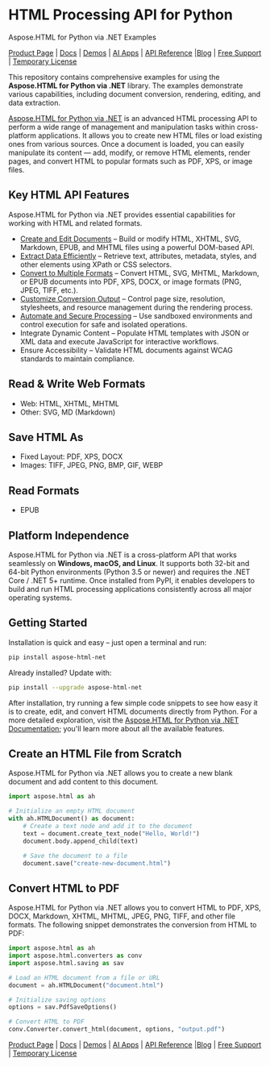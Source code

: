 # HTML Processing API for Python
Aspose.HTML for Python via .NET Examples

[Product Page](https://products.aspose.com/html/python-net/) | [Docs](https://docs.aspose.com/html/python-net/) | [Demos](https://products.aspose.app/html/applications) | [AI Apps](https://products.aspose.ai/html/) | [API Reference](https://reference.aspose.com/html/python-net/) |[Blog](https://blog.aspose.com/categories/aspose.html-product-family/) | [Free Support](https://forum.aspose.com/c/html/29) | [Temporary License](https://purchase.aspose.com/temporary-license/)

This repository contains comprehensive examples for using the **Aspose.HTML for Python via .NET** library. The examples demonstrate various capabilities, including document conversion, rendering, editing, and data extraction.

[Aspose.HTML for Python via .NET](https://products.aspose.com/html/python-net/) is an advanced HTML processing API to perform a wide range of management and manipulation tasks within cross-platform applications.  It allows you to create new HTML files or load existing ones from various sources. Once a document is loaded, you can easily manipulate its content — add, modify, or remove HTML elements, render pages, and convert HTML to popular formats such as PDF, XPS, or image files.

## Key HTML API Features

Aspose.HTML for Python via .NET provides essential capabilities for working with HTML and related formats.

- [Create and Edit Documents](https://docs.aspose.com/html/python-net/working-with-documents/) – Build or modify HTML, XHTML, SVG, Markdown, EPUB, and MHTML files using a powerful DOM-based API.
- [Extract Data Efficiently](https://docs.aspose.com/html/python-net/data-extraction/) – Retrieve text, attributes, metadata, styles, and other elements using XPath or CSS selectors.
- [Convert to Multiple Formats](https://docs.aspose.com/html/python-net/converting-between-formats/) – Convert  HTML, SVG, MHTML, Markdown, or EPUB documents into PDF, XPS, DOCX, or image formats (PNG, JPEG, TIFF, etc.).
- [Customize Conversion Output](https://docs.aspose.com/html/python-net/fine-tuning-converters/) – Control page size, resolution, stylesheets, and resource management during the rendering process.
- [Automate and Secure Processing](https://docs.aspose.com/html/python-net/sandboxing/) – Use sandboxed environments and control execution for safe and isolated operations.
- Integrate Dynamic Content – Populate HTML templates with JSON or XML data and execute JavaScript for interactive workflows.
- Ensure Accessibility – Validate HTML documents against WCAG standards to maintain compliance.

## Read & Write Web Formats

- Web: HTML, XHTML, MHTML
- Other: SVG, MD (Markdown)

## Save HTML As

- Fixed Layout: PDF, XPS, DOCX
- Images: TIFF, JPEG, PNG, BMP, GIF, WEBP

## Read Formats

- EPUB

## Platform Independence

Aspose.HTML for Python via .NET is a cross-platform API that works seamlessly on **Windows, macOS, and Linux**. It supports both 32-bit and 64-bit Python environments (Python 3.5 or newer) and requires the .NET Core / .NET 5+ runtime. Once installed from PyPI, it enables developers to build and run HTML processing applications consistently across all major operating systems.

## Getting Started

Installation is quick and easy – just open a terminal and run:

```bash
pip install aspose-html-net
```
Already installed? Update with:

```bash
pip install --upgrade aspose-html-net
```
After installation, try running a few simple code snippets to see how easy it is to create, edit, and convert HTML documents directly from Python. For a more detailed exploration, visit the [Aspose.HTML for Python via .NET Documentation](https://docs.aspose.com/html/python-net/); you'll learn more about all the available features.

## Create an HTML File from Scratch

Aspose.HTML for Python via .NET allows you to create a new blank document and add content to this document.

```py
import aspose.html as ah

# Initialize an empty HTML document
with ah.HTMLDocument() as document:
    # Create a text node and add it to the document
    text = document.create_text_node("Hello, World!")
    document.body.append_child(text)

    # Save the document to a file
    document.save("create-new-document.html")
```

## Convert HTML to PDF

Aspose.HTML for Python via .NET allows you to convert HTML to PDF, XPS, DOCX, Markdown, XHTML, MHTML, JPEG, PNG, TIFF, and other file formats. The following snippet demonstrates the conversion from HTML to PDF:

```py
import aspose.html as ah
import aspose.html.converters as conv
import aspose.html.saving as sav

# Load an HTML document from a file or URL
document = ah.HTMLDocument("document.html")

# Initialize saving options
options = sav.PdfSaveOptions()

# Convert HTML to PDF
conv.Converter.convert_html(document, options, "output.pdf")
```

[Product Page](https://products.aspose.com/html/python-net/) | [Docs](https://docs.aspose.com/html/python-net/) | [Demos](https://products.aspose.app/html/applications) | [AI Apps](https://products.aspose.ai/html/) | [API Reference](https://reference.aspose.com/html/python-net/) |[Blog](https://blog.aspose.com/categories/aspose.html-product-family/) | [Free Support](https://forum.aspose.com/c/html/29) | [Temporary License](https://purchase.aspose.com/temporary-license/)